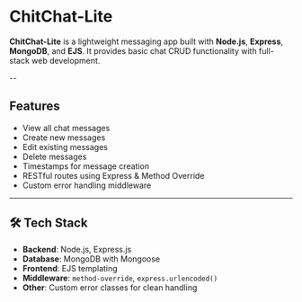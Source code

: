 # ChitChat-Lite

**ChitChat-Lite** is a lightweight messaging app built with **Node.js**, **Express**, **MongoDB**, and **EJS**. 
It provides basic chat CRUD functionality with full-stack web development.

--

## Features

- View all chat messages
- Create new messages
- Edit existing messages
- Delete messages
- Timestamps for message creation
- RESTful routes using Express & Method Override
- Custom error handling middleware

---

## 🛠️ Tech Stack

- **Backend**: Node.js, Express.js
- **Database**: MongoDB with Mongoose
- **Frontend**: EJS templating
- **Middleware**: `method-override`, `express.urlencoded()`
- **Other**: Custom error classes for clean handling

